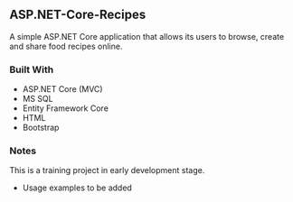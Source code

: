 ## ASP.NET-Core-Recipes
A simple ASP.NET Core application that allows its users to browse, create and share food recipes online.

### Built With
* ASP.NET Core (MVC)
* MS SQL
* Entity Framework Core
* HTML
* Bootstrap

### Notes
This is a training project in early development stage.
* Usage examples to be added
